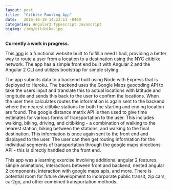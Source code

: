 ```yaml
---
layout: post
title:  "Citbike Routing App"
date:   2016-10-19 14:23:11 -0400
categories: Angular2 Typescript Javascript
bigimg: /img/citibike.jpg
---
```


**Currently a work in progress.**

This [app][citibike-app-link] is a functional website built to fulfill a need I had, providing a better way to route a user from a location to a destination using the NYC citibike network. The app has a simple front end built with Angular 2 and the Angular 2 CLI and utilizes bootstrap for simple styling.

The app submits data to a backend built using Node with Express that is deployed to Heroku. The backend uses the Google Maps geocoding API to take the users input and translate this to actual locations with latitude and longitude and sends this back to the user to confirm the locations. When the user then calculates routes the information is again sent to the backend where the nearest citibike stations for both the starting and ending location are found. The google distance matrix API is then used to give time estimates for various forms of transportation to the user. This includes walking, biking, driving, and citibiking - a combination of walking to the nearest station, biking between the stations, and walking to the final destination. This information is once again sent to the front end and displayed to the user. The user can then get routing information for the individual segments of transportation through the google maps directions API - this is directly handled on the front end.

This app was a learning exercise involving additional angular 2 features, simple animations, interactions between front and backend, nested angular 2 components, interaction with google maps apis, and more. There is potential room for future development to incorporate public transit, zip cars, car2go, and other combined transportation methods.


[citibike-app-link]: http://zebesta.github.io/citibike2/
